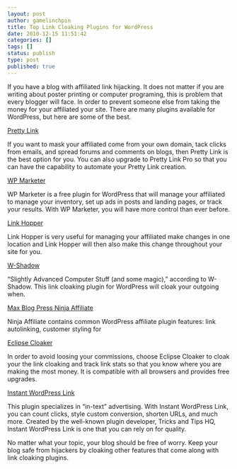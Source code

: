 ```yaml
---
layout: post
author: gamelinchpin
title: Top Link Cloaking Plugins for WordPress
date: 2010-12-15 11:51:42
categories: []
tags: []
status: publish
type: post
published: true
---
```

If you have a blog with affiliated link hijacking. It does not matter if you are writing about poster
printing or computer programing, this is problem that every blogger will
face. In order to prevent someone else from taking the money for your
affiliated
your site. There are many plugins available for WordPress, but here are
some of the best.

[Pretty Link](http://wordpress.org/extend/plugins/pretty-link/)

If you want to mask your affiliated
come from your own domain, tack clicks from emails, and spread
forums and comments on blogs, then Pretty Link is the best option for
you. You can also upgrade to Pretty Link Pro so that you can have the
capability to automate your Pretty Link creation.

[WP Marketer](http://www.wpmarketer.com/)

WP Marketer is a free plugin for WordPress that will manage your
affiliated
to manage your inventory, set up ads in posts and landing pages, or
track your results. With WP Marketer, you will have more control than
ever before.

[Link Hopper](http://wordpress.org/extend/plugins/link-hopper/)

Link Hopper is very useful for managing your affiliated
make changes in one location and Link Hopper will then also make this
change throughout your site for you.

[W-Shadow](http://w-shadow.com/blog/2007/07/28/link-cloaking-plugin-for-wordpress/comment-page-10/)

“Slightly Advanced Computer Stuff (and some magic),” according to
W-Shadow. This link cloaking plugin for WordPress will cloak your
outgoing
when.

[Max Blog Press Ninja Affiliate](http://www.mbpninjaaffiliate.com/)

Ninja Affiliate contains common WordPress affiliate plugin
features: link autolinking, customer styling for

[Eclipse Cloaker](http://eclipsecloaker.com/)

In order to avoid loosing your commissions, choose Eclipse Cloaker to
cloak your
the link cloaking and track link stats so that you know where you are
making the most money. It is compatible with all browsers and provides
free upgrades.

[Instant WordPress
Link](http://www.instantwordpresslink.com/?id=7777778)

This plugin specializes in “in-text” advertising. With Instant WordPress
Link, you can count clicks, style custom
conversion, shorten URLs, and much more. Created by the well-known
plugin developer, Tricks and Tips HQ, Instant WordPress Link is one that
you can rely on for quality.

No matter what your topic, your blog should be free of worry. Keep your
blog safe from hijackers by cloaking
other features that come along with link cloaking plugins.

 
